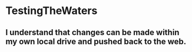 # TestingTheWaters

## I understand that changes can be made within my own local drive and pushed back to the web.
